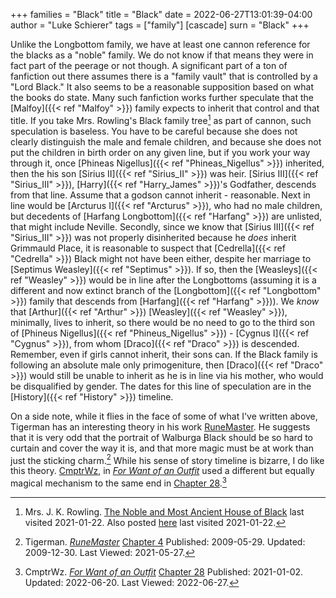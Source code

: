 +++
families = "Black"
title = "Black"
date = 2022-06-27T13:01:39-04:00
author = "Luke Schierer"
tags = ["family"]
[cascade]
  surn = "Black"
+++

Unlike the Longbottom family, we have at least one cannon reference for the
blacks as a "noble" family.  We do not know if that means they were in fact
part of the peerage or not though.  A significant part of a ton of fanfiction
out there assumes there is a "family vault" that is controlled by a "Lord
Black." It also seems to be a reasonable supposition based on what the books do
state.  Many such fanfiction works further speculate that the 
[Malfoy]({{< ref "Malfoy" >}}) family expects to inherit that control and that
title.  If you take Mrs. Rowling's Black family tree[^210122-26] as part of
cannon, such speculation is baseless.  You have to be careful because she does
not clearly distinguish the male and female children, and because she does not
put the children in birth order on any given line, but if you work your way
through it, once [Phineas Nigellus]({{< ref "Phineas_Nigellus" >}}) inherited,
then the his son [Sirius II]({{< ref "Sirius_II" >}}) was heir.
[Sirius III]({{< ref "Sirius_III" >}}), [Harry]({{< ref "Harry_James" >}})'s
Godfather, descends from that line.  Assume that a godson cannot inherit -
reasonable.  Next in line would be [Arcturus I]({{< ref "Arcturus" >}}), who
had no male children, but decedents of [Harfang Longbottom]({{< ref "Harfang" >}}) 
are unlisted, that might include Neville.  Secondly, since we know that [Sirius
III]({{< ref "Sirius_III" >}}) was not properly disinherited because he *does*
inherit Grimmauld Place, it is reasonable to suspect that [Cedrella]({{< ref "Cedrella" >}}) 
Black might not have been either, despite her marriage to 
[Septimus Weasley]({{< ref "Septimus" >}}).  If so, then the 
[Weasleys]({{< ref "Weasley" >}}) would be in line after the Longbottoms
(assuming it is a different and now extinct branch of the 
[Longbottom]({{< ref "Longbottom" >}}) family that descends from 
[Harfang]({{< ref "Harfang" >}})).  We *know* that [Arthur]({{< ref "Arthur" >}})
[Weasley]({{< ref "Weasley" >}}), minimally, lives to inherit, so there would
be no need to go to the third son of [Phineus Nigellus]({{< ref "Phineus_Nigellus" >}}) - 
[Cygnus I]({{< ref "Cygnus" >}}), from whom [Draco]({{< ref "Draco" >}}) is
descended.  Remember, even if girls cannot inherit, their sons can.   If the
Black family is following an absolute male only primogeniture, then 
[Draco]({{< ref "Draco" >}}) would still be unable to inherit as he is in line
via his mother, who would be disqualified by gender.  The dates for this line
of speculation are in the [History]({{< ref "History" >}}) timeline.

On a side note, while it flies in the face of some of what I've written above,
Tigerman has an interesting theory in his work [RuneMaster][RMff1].  He suggests
that it is very odd that the portrait of Walburga Black should be so hard to
curtain and cover the way it is, and that more magic must be at work than just
the sticking charm.[^210527-1] While his sense of story timeline is bizarre, I
do like this theory.  [CmptrWz][CW1], in _[For Want of an Outfit][FWO1]_ used a
different but equally magical mechanism to the same end in [Chapter
28][FWOC28-1].[^220627-1]

[CW1]: https://archiveofourown.org/users/CmptrWz/pseuds/CmptrWz

[FWO1]: https://archiveofourown.org/works/28507302/

[FWO2]: https://archiveofourown.org/works/28507302/

[FWOC28-1]: https://archiveofourown.org/works/28507302/chapters/78741424

[^220627-1]: CmptrWz. _[For Want of an Outfit][FWO2]_ 
    [Chapter 28](https://archiveofourown.org/works/28507302/chapters/78741424)
    Published: 2021-01-02. Updated: 2022-06-20.  Last Viewed: 2022-06-27.

[^210527-1]: Tigerman. _[RuneMaster](https://www.fanfiction.net/s/5077573)_
    [Chapter 4](https://www.fanfiction.net/s/5077573/4/RuneMaster)
    Published: 2009-05-29. Updated: 2009-12-30. Last Viewed: 2021-05-27.

[RMff1]: https://www.fanfiction.net/s/5077573

[^210122-26]: Mrs. J. K. Rowling.
    [The Noble and Most Ancient House of Black](https://i.imgur.com/GbPzUmg.jpg)
    last visited 2021-01-22.  Also posted
    [here](https://static.wikia.nocookie.net/harrypotter/images/4/4f/JKRBlackFamilyTree.jpg/revision/latest/scale-to-width-down/1000?cb=20120710010553)
    last visited 2021-01-22.


